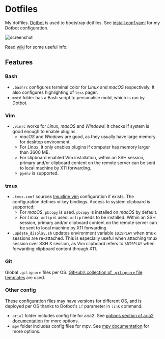 # Dotfiles
My dotfiles. [Dotbot](https://github.com/anishathalye/dotbot) is used to bootstrap dotfiles. See [install.conf.yaml](https://github.com/g6ai/dotfiles/blob/master/install.conf.yaml) for my Dotbot configuration.

![screenshot](https://i.imgur.com/EthXz25.png)

Read [wiki](https://github.com/g6ai/dotfiles/wiki) for some useful info.

## Features
### Bash
* `.bashrc` configures terminal color for *Linux* and *macOS* respectively. It also configures highlighting of `less` pager.
* `motd` folder has a Bash script to personalise motd, which is run by Dotbot.

### Vim
* `.vimrc` works for *Linux*, *macOS* and *Windows*! It checks if system is good enough to enable plugins.
  * *macOS* and *Windows* are good, as they usually have large memory for desktop environment.
  * For *Linux*, it only enables plugins if computer has memory larger than 3600 MB.
  * For clipboard enabled Vim installation, within an SSH session, primary and/or clipboard content on the remote server can be sent to local machine by X11 forwarding.
  * `pyenv` is supported.

### tmux
* `.tmux.conf` sources [tmuxline.vim](https://github.com/edkolev/tmuxline.vim) configuration if exists. The configuration defines vi key bindings. Access to system clipboard is supported:
  * For *macOS*, `pbcopy` is used. `pbcopy` is installed on *macOS* by default.
  * For *Linux*, `xclip` is used. `xclip` needs to be installed. Within an SSH session, primary and/or clipboard content on the remote server can be sent to local machine by X11 forwarding.
* `.update_display.sh` updates environment variable `$DISPLAY` when tmux sessions are re-attached. This is especially useful when attaching tmux session over SSH X session, as Vim clipboard refers to `$DISPLAY` when forwarding clipboard content through X11.

### Git

Global `.gitignore` files per OS. [GitHub’s collection of `.gitignore` file templates](https://github.com/github/gitignore) are used.

### Other config
These configuration files may have versions for different OS, and is deployed per OS thanks to Dotbot's `if` parameter in `link` command.
* `aria2` folder includes config file for aria2. See [options section of aria2 documentation](https://aria2.github.io/manual/en/html/aria2c.html#options) for more options.
* `mpv` folder includes config files for mpv. See [mpv documentation](https://mpv.io/manual/master/) for more options.
